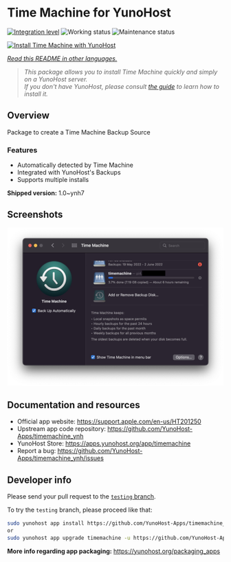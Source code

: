 <!--
N.B.: This README was automatically generated by <https://github.com/YunoHost/apps/tree/master/tools/readme_generator>
It shall NOT be edited by hand.
-->

# Time Machine for YunoHost

[![Integration level](https://dash.yunohost.org/integration/timemachine.svg)](https://ci-apps.yunohost.org/ci/apps/timemachine/) ![Working status](https://ci-apps.yunohost.org/ci/badges/timemachine.status.svg) ![Maintenance status](https://ci-apps.yunohost.org/ci/badges/timemachine.maintain.svg)

[![Install Time Machine with YunoHost](https://install-app.yunohost.org/install-with-yunohost.svg)](https://install-app.yunohost.org/?app=timemachine)

*[Read this README in other languages.](./ALL_README.md)*

> *This package allows you to install Time Machine quickly and simply on a YunoHost server.*  
> *If you don't have YunoHost, please consult [the guide](https://yunohost.org/install) to learn how to install it.*

## Overview

Package to create a Time Machine Backup Source

### Features

- Automatically detected by Time Machine
- Integrated with YunoHost's Backups
- Supports multiple installs

**Shipped version:** 1.0~ynh7

## Screenshots

![Screenshot of Time Machine](./doc/screenshots/example.jpg)

## Documentation and resources

- Official app website: <https://support.apple.com/en-us/HT201250>
- Upstream app code repository: <https://github.com/YunoHost-Apps/timemachine_ynh>
- YunoHost Store: <https://apps.yunohost.org/app/timemachine>
- Report a bug: <https://github.com/YunoHost-Apps/timemachine_ynh/issues>

## Developer info

Please send your pull request to the [`testing` branch](https://github.com/YunoHost-Apps/timemachine_ynh/tree/testing).

To try the `testing` branch, please proceed like that:

```bash
sudo yunohost app install https://github.com/YunoHost-Apps/timemachine_ynh/tree/testing --debug
or
sudo yunohost app upgrade timemachine -u https://github.com/YunoHost-Apps/timemachine_ynh/tree/testing --debug
```

**More info regarding app packaging:** <https://yunohost.org/packaging_apps>
